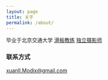 ```yaml
---
layout: page
title: 关于
permalink: /about/
---
```


毕业于北京交通大学
[滑板教练](https://weibo.com/wwqnx)
[独立摄影师](https://500px.me/manman90)

### 联系方式

[xuanll.Modix@gmail.com](mailto:xuanll.Modix@gmail.com)

